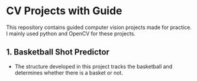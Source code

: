 # CV Projects with Guide
This repository contains guided computer vision projects made for practice. I mainly used python and OpenCV for these projects.

## 1. Basketball Shot Predictor
 * The structure developed in this project tracks the basketball and determines whether there is a basket or not.
